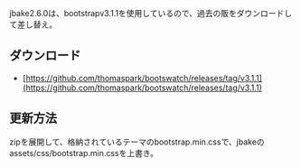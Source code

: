 jbake2.6.0は、bootstrapv3.1.1を使用しているので、過去の販をダウンロードして差し替え。

ダウンロード
----------

* [https://github.com/thomaspark/bootswatch/releases/tag/v3.1.1](https://github.com/thomaspark/bootswatch/releases/tag/v3.1.1)


更新方法
-------

zipを展開して、格納されているテーマのbootstrap.min.cssで、jbakeのassets/css/bootstrap.min.cssを上書き。

